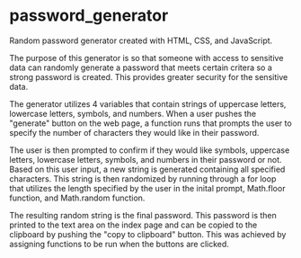 # password_generator

Random password generator created with HTML, CSS, and JavaScript.

The purpose of this generator is so that someone with access to sensitive data can randomly generate a password that meets certain critera so a strong password is created. This provides greater security for the sensitive data. 

The generator utilizes 4 variables that contain strings of uppercase letters, lowercase letters, symbols, and numbers. When a user pushes the "generate" button on the web page, a function runs that prompts the user to specify the number of characters they would like in their password. 

The user is then prompted to confirm if they would like symbols, uppercase letters, lowercase letters, symbols, and numbers in their password or not. Based on this user input, a new string is generated containing all specified characters. This string is then randomized by running through a for loop that utilizes the length specified by the user in the inital prompt, Math.floor function, and Math.random function.

The resulting random string is the final password. This password is then printed to the text area on the index page and can be copied to the clipboard by pushing the "copy to clipboard" button. This was achieved by assigning functions to be run when the buttons are clicked. 

